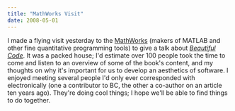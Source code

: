 ```yaml
---
title: "MathWorks Visit"
date: 2008-05-01
---
```

I made a flying visit yesterday to the <a href="http://www.mathworks.com">MathWorks</a> (makers of MATLAB and other fine quantitative programming tools) to give a talk about <a href="http://www.oreilly.com/catalog/9780596510046/"><em>Beautiful Code</em></a>. It was a packed house; I'd estimate over 100 people took the time to come and listen to an overview of some of the book's content, and my thoughts on why it's important for us to develop an aesthetics of software. I enjoyed meeting several people I'd only ever corresponded with electronically (one a contributor to BC, the other a co-author on an article ten years ago).  They're doing cool things; I hope we'll be able to find things to do together.
